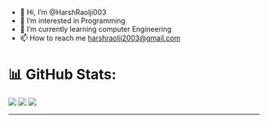 - 👋 Hi, I’m @HarshRaolji003
- 👀 I’m interested in Programming
- 🌱 I’m currently learning computer Engineering
- 📫 How to reach me harshraolji2003@gmail.com

<!---
HarshRaolji003/HarshRaolji003 is a ✨ special ✨ repository because its `README.md` (this file) appears on your GitHub profile.
You can click the Preview link to take a look at your changes.
--->
# 📊 GitHub Stats:
![](https://github-readme-stats.vercel.app/api?username=HarshRaolji003&theme=dark&hide_border=false&include_all_commits=false&count_private=false)
![](https://github-readme-streak-stats.herokuapp.com/?user=HarshRaolji003&theme=dark&hide_border=false)
![](https://github-readme-stats.vercel.app/api/top-langs/?username=HarshRaolji003&theme=dark&hide_border=false&include_all_commits=false&count_private=false&layout=compact)

---

<!-- Proudly created with GPRM ( https://gprm.itsvg.in ) -->
